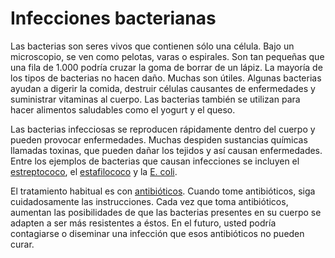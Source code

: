 Infecciones bacterianas
=======================


Las bacterias son seres vivos que contienen sólo una célula. Bajo un microscopio, se ven como pelotas, varas o espirales. Son tan pequeñas que una fila de 1.000 podría cruzar la goma de borrar de un lápiz. La mayoría de los tipos de bacterias no hacen daño. Muchas son útiles. Algunas bacterias ayudan a digerir la comida, destruir células causantes de enfermedades y suministrar vitaminas al cuerpo. Las bacterias también se utilizan para hacer alimentos saludables como el yogurt y el queso. 


Las bacterias infecciosas se reproducen rápidamente dentro del cuerpo y pueden provocar enfermedades. Muchas despiden sustancias químicas llamadas toxinas, que pueden dañar los tejidos y así causan enfermedades. Entre los ejemplos de bacterias que causan infecciones se incluyen el [estreptococo](https://medlineplus.gov/spanish/streptococcalinfections.html), el [estafilococo](https://medlineplus.gov/spanish/staphylococcalinfections.html) y la [E. coli](https://medlineplus.gov/spanish/ecoliinfections.html).


El tratamiento habitual es con [antibióticos](https://medlineplus.gov/spanish/antibiotics.html). Cuando tome antibióticos, siga cuidadosamente las instrucciones. Cada vez que toma antibióticos, aumentan las posibilidades de que las bacterias presentes en su cuerpo se adapten a ser más resistentes a éstos. En el futuro, usted podría contagiarse o diseminar una infección que esos antibióticos no pueden curar.

